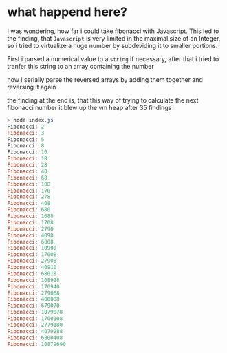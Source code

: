 # what happend here?

I was wondering, how far i could take fibonacci with Javascript.
This led to the finding, that ```Javascript``` is very limited in the maximal size of an Integer,
so i tried to virtualize a huge number by subdeviding it to smaller portions.

First i parsed a numerical value to a ```string``` if necessary, after that i tried to tranfer this string to an array containing the number

now i serially parse the reversed arrays by adding them together and reversing it again

the finding at the end is, that this way of trying to calculate the next fibonacci number it blew up the vm heap after 35 findings

```ps1
> node index.js
Fibonacci: 2
Fibonacci: 3 
Fibonacci: 5 
Fibonacci: 8 
Fibonacci: 10
Fibonacci: 18
Fibonacci: 28
Fibonacci: 40
Fibonacci: 68
Fibonacci: 108
Fibonacci: 170
Fibonacci: 278
Fibonacci: 408
Fibonacci: 680
Fibonacci: 1088
Fibonacci: 1708
Fibonacci: 2790
Fibonacci: 4098
Fibonacci: 6808
Fibonacci: 10900
Fibonacci: 17008
Fibonacci: 27908
Fibonacci: 40910
Fibonacci: 68018
Fibonacci: 108928
Fibonacci: 170940
Fibonacci: 279068
Fibonacci: 400008
Fibonacci: 679070
Fibonacci: 1079078
Fibonacci: 1700108
Fibonacci: 2779180
Fibonacci: 4079288
Fibonacci: 6800408
Fibonacci: 10879690
```
